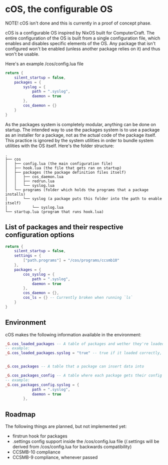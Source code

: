 # cOS, the configurable OS

NOTE! cOS isn't done and this is currently in a proof of concept phase.

cOS is a configurable OS inspired by NixOS built for ComputerCraft. The entire configuration of the OS is built from a single configuration file, which enables and disables specific elements of the OS. 
Any package that isn't configured won't be enabled (unless another package relies on it) and thus won't be usable.

Here's an example /cos/config.lua file
```lua
return {
    silent_startup = false,
    packages = {
        syslog = {
            path = ".syslog",
            daemon = true
        },
        cos_daemon = {}
    }
}
```

As the packages system is completely modular, anything can be done on startup. The intended way to use the packages system is to use a package as an installer for a package, not as the actual code of the package itself. 
This practice is ignored by the system utilities in order to bundle system utilities with the OS itself.
Here's the folder structure:
```
.
├── cos
│   ├── config.lua (the main configuration file)
│   ├── hook.lua (the file that gets ran on startup)
│   ├── packages (the package definition files itself)
│   │   ├── cos_daemon.lua
│   │   ├── redrun.lua
│   │   └── syslog.lua
│   └── programs (folder which holds the programs that a package installs)
│       └── syslog (a package puts this folder into the path to enable itself)
│           └── syslog.lua
└── startup.lua (program that runs hook.lua)
```

## List of packages and their respective configuration options
```lua
return {
    silent_startup = false,
    settings = {
        ["path.programs"] = "/cos/programs/ccsmb10"
    },
    packages = {
        cos_syslog = {
            path = ".syslog",
            daemon = true
        },
        cos_daemon = {},
        cos_ls = {} -- Currently broken when running `ls`
    }
}
```

## Environment
cOS makes the following information available in the environment:
```lua
_G.cos_loaded_packages -- A table of packages and wether they're loaded or not
-- example:
_G.cos_loaded_packages.syslog = "true" -- true if it loaded correctly, false if it didnt


_G.cos_packages -- A table that a package can insert data into

_G.cos_packages_config -- A table where each package gets their config inserted into
-- example:
_G.cos_packages_config.syslog = {
            path = ".syslog",
            daemon = true
        },
```

## Roadmap
The following things are planned, but not implemented yet:
- firstrun hook for packages
- .settings config support inside the /cos/config.lua file (/.settings will be derived from /cos/config.lua for backwards compatibility)
- CCSMB-10 compliance
- CCSMB-9 compliance, whenever passed